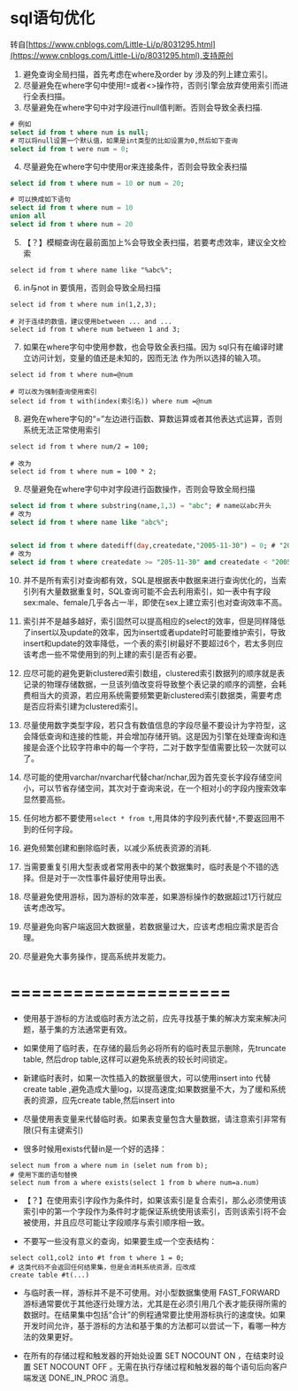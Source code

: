 # sql语句优化

转自[https://www.cnblogs.com/Little-Li/p/8031295.html](https://www.cnblogs.com/Little-Li/p/8031295.html),支持原创

1. 避免查询全局扫描，首先考虑在where及order by 涉及的列上建立索引。
2. 尽量避免在where字句中使用!=或者<>操作符，否则引擎会放弃使用索引而进行全表扫描。
3. 尽量避免在where字句中对字段进行null值判断。否则会导致全表扫描.
```SQL
# 例如
select id from t where num is null;
# 可以将null设置一个默认值，如果是int类型的比如设置为0,然后如下查询
select id from t were num = 0;
```

4. 尽量避免在where字句中使用or来连接条件，否则会导致全表扫描
```sql
select id from t where num = 10 or num = 20;

# 可以换成如下语句
select id from t where num = 10
union all
select id from t where num = 20
```

5. 【？】模糊查询在最前面加上%会导致全表扫描，若要考虑效率，建议全文检索
```
select id from t where name like "%abc%";
```

6. in与not in 要慎用，否则会导致全局扫描
```
select id from t where num in(1,2,3);

# 对于连续的数值，建议使用between ... and ...
select id from t where num between 1 and 3;
```

7. 如果在where字句中使用参数，也会导致全表扫描。因为
sql只有在编译时建立访问计划，变量的值还是未知的，因而无法
作为所以选择的输入项。
```
select id from t where num=@num

# 可以改为强制查询使用索引
select id from t with(index(索引名)) where num =@num
```

8. 避免在where字句的“=”左边进行函数、算数运算或者其他表达式运算，否则系统无法正常使用索引
```
select id from t where num/2 = 100;

# 改为
select id from t where num = 100 * 2;

```

9. 尽量避免在where字句中对字段进行函数操作，否则会导致全局扫描
```sql
select id from t where substring(name,1,3) = "abc"; # name以abc开头
# 改为
select id from t where name like "abc%";


select id from t where datediff(day,createdate,"2005-11-30") = 0; # "2005-11-30"生成的id
# 改为
select id from t where createdate >= "205-11-30" and createdate < "2005-12-01";
```

10. 并不是所有索引对查询都有效，SQL是根据表中数据来进行查询优化的，当索引列有大量数据重复时，SQL查询可能不会去利用索引，如一表中有字段sex:male、female几乎各占一半，即使在sex上建立索引也对查询效率不高。

11. 索引并不是越多越好，索引固然可以提高相应的select的效率，但是同样降低了insert以及update的效率，因为insert或者update时可能要维护索引，导致insert和update的效率降低，一个表的索引树最好不要超过6个，若太多则应该考虑一些不常使用到的列上建的索引是否有必要。

12. 应尽可能的避免更新clustered索引数组，clustered索引数据列的顺序就是表记录的物理存储数据，一旦该列值改变将导致整个表记录的顺序的调整，会耗费相当大的资源，若应用系统需要频繁更新clustered索引数据类，需要考虑是否应将索引建为clustered索引。

13. 尽量使用数字类型字段，若只含有数值信息的字段尽量不要设计为字符型，这会降低查询和连接的性能，并会增加存储开销。这是因为引擎在处理查询和连接是会逐个比较字符串中的每一个字符，二对于数字型值需要比较一次就可以了。

14. 尽可能的使用varchar/nvarchar代替char/nchar,因为首先变长字段存储空间小，可以节省存储空间，其次对于查询来说，在一个相对小的字段内搜索效率显然要高些。

15. 任何地方都不要使用`select * from t`,用具体的字段列表代替`*`,不要返回用不到的任何字段。

16. 避免频繁创建和删除临时表，以减少系统表资源的消耗.

17. 当需要重复引用大型表或者常用表中的某个数据集时，临时表是个不错的选择。但是对于一次性事件最好使用导出表。

18. 尽量避免使用游标，因为游标的效率差，如果游标操作的数据超过1万行就应该考虑改写。

19. 尽量避免向客户端返回大数据量，若数据量过大，应该考虑相应需求是否合理。

20. 尽量避免大事务操作，提高系统并发能力。

# =====================

- 使用基于游标的方法或临时表方法之前，应先寻找基于集的解决方案来解决问题，基于集的方法通常更有效。

- 如果使用了临时表，在存储的最后务必将所有的临时表显示删除，先truncate table, 然后drop table,这样可以避免系统表的较长时间锁定。

- 新建临时表时，如果一次性插入的数据量很大，可以使用insert into 代替 create table ,避免造成大量log，以提高速度;如果数据量不大，为了缓和系统表的资源，应先create table,然后insert into

- 尽量使用表变量来代替临时表。如果表变量包含大量数据，请注意索引非常有限(只有主键索引)

- 很多时候用exists代替in是一个好的选择：
```
select num from a where num in (selet num from b);
# 使用下面的语句替换
select num from a where exists(select 1 from b where num=a.num)
```

- 【？】在使用索引字段作为条件时，如果该索引是复合索引，那么必须使用该索引中的第一个字段作为条件时才能保证系统使用该索引，否则该索引将不会被使用，并且应尽可能让字段顺序与索引顺序相一致。

- 不要写一些没有意义的查询，如果要生成一个空表结构：
```
select col1,col2 into #t from t where 1 = 0;
# 这类代码不会返回任何结果集，但是会消耗系统资源，应改成
create table #t(...)
```

- 与临时表一样，游标并不是不可使用。对小型数据集使用 FAST_FORWARD 游标通常要优于其他逐行处理方法，尤其是在必须引用几个表才能获得所需的数据时。在结果集中包括“合计”的例程通常要比使用游标执行的速度快。如果开发时间允许，基于游标的方法和基于集的方法都可以尝试一下，看哪一种方法的效果更好。

- 在所有的存储过程和触发器的开始处设置 SET NOCOUNT ON ，在结束时设置 SET NOCOUNT OFF 。无需在执行存储过程和触发器的每个语句后向客户端发送 DONE_IN_PROC 消息。










